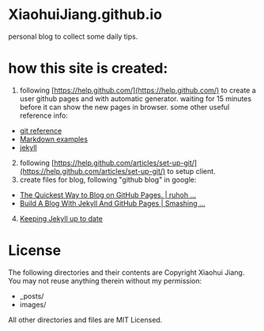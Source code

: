 XiaohuiJiang.github.io
======================

personal blog to collect some daily tips.

how this site is created:
========================

1. following [https://help.github.com/](https://help.github.com/) to create a user github pages and with automatic generator. waiting for 15 minutes before it can show the new pages in browser.
some other useful reference info:
 * [git reference](http://gitref.org/index.html)
 * [Markdown examples](https://guides.github.com/features/mastering-markdown/)
 * [jekyll](http://jekyllrb.com/docs/home/)
2. following [https://help.github.com/articles/set-up-git/](https://help.github.com/articles/set-up-git/) to setup client.
3. create files for blog, following "github blog" in google:
 * [The Quickest Way to Blog on GitHub Pages. | ruhoh ...](http://jekyllbootstrap.com/)
 * [Build A Blog With Jekyll And GitHub Pages | Smashing ...](http://www.smashingmagazine.com/2014/08/01/build-blog-jekyll-github-pages/)
4. [Keeping Jekyll up to date](https://help.github.com/articles/using-jekyll-with-pages/)
 

License
=======
The following directories and their contents are Copyright Xiaohui Jiang.  You may not reuse anything therein without my permission:

*   _posts/
*   images/

All other directories and files are MIT Licensed.

